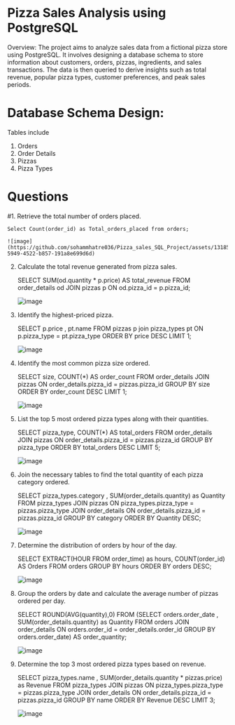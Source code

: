 # Pizza Sales Analysis using PostgreSQL
Overview:
The project aims to analyze sales data from a fictional pizza store using PostgreSQL. It involves designing a database schema to store information about customers, orders, pizzas, ingredients, and sales transactions. The data is then queried to derive insights such as total revenue, popular pizza types, customer preferences, and peak sales periods.

# Database Schema Design:
Tables include 
1. Orders
2. Order Details
3. Pizzas
4. Pizza Types
# Questions 
#1. Retrieve the total number of orders placed.

	Select Count(order_id) as Total_orders_placed from orders;

	![image](https://github.com/sohammhatre036/Pizza_sales_SQL_Project/assets/131856125/28f06904-5949-4522-b857-191a8e699d6d)


2. Calculate the total revenue generated from pizza sales.

	SELECT SUM(od.quantity * p.price) AS total_revenue
	FROM order_details od
	JOIN pizzas p ON od.pizza_id = p.pizza_id;

 	![image](https://github.com/sohammhatre036/Pizza_sales_SQL_Project/assets/131856125/c06b1a72-c610-4c80-834b-2ba50ebfab31)


3. Identify the highest-priced pizza.

	SELECT p.price , pt.name 
	FROM pizzas p
	join pizza_types pt ON p.pizza_type = pt.pizza_type
	ORDER BY price DESC
	LIMIT 1;

 	![image](https://github.com/sohammhatre036/Pizza_sales_SQL_Project/assets/131856125/83bf739d-fc87-4071-acf5-b43d44d63f19)


4. Identify the most common pizza size ordered.

	SELECT size, COUNT(*) AS order_count
	FROM order_details
	JOIN pizzas ON order_details.pizza_id = pizzas.pizza_id
	GROUP BY size
	ORDER BY order_count DESC
	LIMIT 1;

 	![image](https://github.com/sohammhatre036/Pizza_sales_SQL_Project/assets/131856125/17d9b0d9-91b4-4fa5-95ff-015308771063)


6. List the top 5 most ordered pizza types along with their quantities.

	SELECT pizza_type, COUNT(*) AS total_orders
	FROM order_details
	JOIN pizzas ON order_details.pizza_id = pizzas.pizza_id
	GROUP BY pizza_type
	ORDER BY total_orders DESC
	LIMIT 5;

	![image](https://github.com/sohammhatre036/Pizza_sales_SQL_Project/assets/131856125/0a583d17-9096-473e-835d-258588ef1663)



8. Join the necessary tables to find the total quantity of each pizza category ordered.

	SELECT pizza_types.category , SUM(order_details.quantity) as Quantity
	FROM pizza_types
	JOIN pizzas ON pizza_types.pizza_type = pizzas.pizza_type
	JOIN order_details ON order_details.pizza_id = pizzas.pizza_id
	GROUP BY category
	ORDER BY Quantity DESC;

	![image](https://github.com/sohammhatre036/Pizza_sales_SQL_Project/assets/131856125/829ece28-f596-48b6-993d-a9133f9571ac)



10. Determine the distribution of orders by hour of the day.

	SELECT EXTRACT(HOUR FROM order_time) as hours, COUNT(order_id) AS Orders 
	FROM orders
	GROUP BY hours
	ORDER BY orders DESC;

 	![image](https://github.com/sohammhatre036/Pizza_sales_SQL_Project/assets/131856125/9c635bdd-4714-4f9a-92e1-b5f20dbbff49)


12. Group the orders by date and calculate the average number of pizzas ordered per day.

	SELECT ROUND(AVG(quantity),0) 
	FROM 
	(SELECT orders.order_date , SUM(order_details.quantity) as Quantity
	FROM 
	orders 
	JOIN order_details ON orders.order_id = order_details.order_id
	GROUP BY orders.order_date) AS order_quantity;

	![image](https://github.com/sohammhatre036/Pizza_sales_SQL_Project/assets/131856125/e71ee3fb-a5f8-47f9-8787-ea2b5214c581)


14. Determine the top 3 most ordered pizza types based on revenue.

	SELECT pizza_types.name , SUM(order_details.quantity * pizzas.price) as Revenue
	FROM pizza_types
	JOIN pizzas ON pizza_types.pizza_type = pizzas.pizza_type
	JOIN order_details ON order_details.pizza_id = pizzas.pizza_id
	GROUP BY name
	ORDER BY Revenue DESC
	LIMIT 3;

	![image](https://github.com/sohammhatre036/Pizza_sales_SQL_Project/assets/131856125/fa225fc8-a834-4b84-bce5-060f4dbf45ed)

